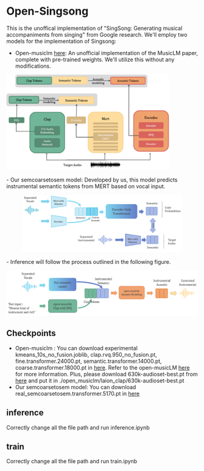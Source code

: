 # Open-Singsong

This is the unoffical implementation of "SingSong: Generating musical accompaniments from singing" from Google research.
We'll employ two models for the implementation of Singsong:
- Open-musiclm [here](https://github.com/zhvng/open-musiclm): An unofficial implementation of the MusicLM paper, complete with pre-trained weights. We'll utilize this without any modifications.
  <p align='center'>
<img alt='diagram of Open-musiclm' src='openmusiclm.png' title="open-musiclm" height='250px'>
</p>
- Our semcoarsetosem model: Developed by us, this model predicts instrumental semantic tokens from MERT based on vocal input.
  <p align='center'>
<img alt='diagram of semcoarsetosem model' src='semcoarsetosem.png' title="semcoarsetosem model" height='150px'>
</p>
- Inference will follow the process outlined in the following figure.
  <p align='center'>
<img alt='diagram of inference' src='inference.png' title="inference" height='120px'>
</p>

## Checkpoints
- Open-musiclm : You can download experimental kmeans_10s_no_fusion.joblib, clap.rvq.950_no_fusion.pt, fine.transformer.24000.pt, semantic.transformer.14000.pt, coarse.transformer.18000.pt in [here](https://drive.google.com/drive/u/0/folders/1347glwEc-6XWulfU7NGrFrYTvTnjeVJE). Refer to the open-musicLM [here](https://github.com/zhvng/open-musiclm) for more information. Plus, please download 630k-audioset-best.pt from [here](https://drive.google.com/drive/folders/1D6ZR5S6M5yoNXaJm35U2s-Rh6YofHrpQ?usp=sharing) and put it in ./open_musiclm/laion_clap/630k-audioset-best.pt
- Our semcoarsetosem model: You can download real_semcoarsetosem.transformer.5170.pt in [here](https://drive.google.com/drive/folders/1D6ZR5S6M5yoNXaJm35U2s-Rh6YofHrpQ?usp=sharing)

## inference
Correctly change all the file path and run inference.ipynb

## train
Correctly change all the file path and run train.ipynb

